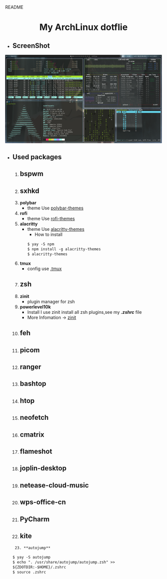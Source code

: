 README

# <center>My ArchLinux dotflie</center>

- ## ScreenShot
![screenshot_000.png](./screenshot.png)

- ## Used packages
	1. **bspwm** 
		- 
	2. **sxhkd**
		- 
	3. **polybar**
		- theme
		Use [polybar-themes](https://github.com/adi1090x/polybar-themes)
	4. **rofi**
		- theme
		Use [rofi-themes](https://github.com/davatorium/rofi-themes)
	5. **alacritty**
		- theme
		Use [alacritty-themes](https://github.com/eendroroy/alacritty-theme)
			- How to install
			```
			$ yay -S npm
			$ npm install -g alacritty-themes
			$ alacritty-themes
			```
	6. **tmux**
		- config use [.tmux](https://github.com/gpakosz/.tmux)
	7. **zsh**
		- 
	8. **zinit**
		- plugin manager for zsh
	9. **powerlevel10k**
		- Install
			I use zinit install all zsh plugins,see my ***.zshrc*** file
		- More Infomation -> [zinit](https://github.com/zdharma/zinit)
	10. **feh**
		- 
	11. **picom**
		- 
	12. **ranger**
		- 
	13. **bashtop**
		- 
	14. **htop**
		- 
	15. **neofetch**
		- 
	16. **cmatrix**
		- 
	17. **flameshot**
		- 
	18. **joplin-desktop**
		- 
	19. **netease-cloud-music**
		- 
	20. **wps-office-cn**
		- 
	21. **PyCharm**
		- 
	22. **kite**
		- 
       23. **autojump** 
	```
	$ yay -S autojump
	$ echo ". /usr/share/autojump/autojump.zsh" >> ${ZDOTDIR:-$HOME}/.zshrc
	$ source .zshrc
	```

